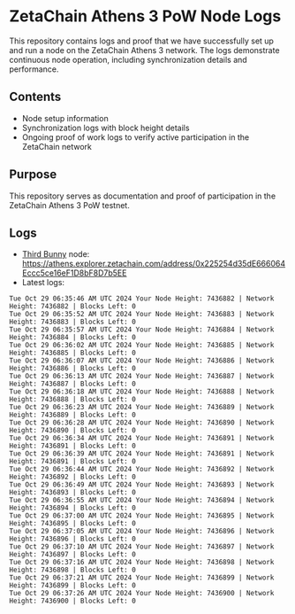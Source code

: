 # ZetaChain Athens 3 PoW Node Logs
This repository contains logs and proof that we have successfully set up and run a node on the ZetaChain Athens 3 network. The logs demonstrate continuous node operation, including synchronization details and performance.

## Contents
- Node setup information
- Synchronization logs with block height details
- Ongoing proof of work logs to verify active participation in the ZetaChain network

## Purpose
This repository serves as documentation and proof of participation in the ZetaChain Athens 3 PoW testnet.

## Logs

- [Third Bunny](https://thirdbunny.xyz/) node: https://athens.explorer.zetachain.com/address/0x225254d35dE666064Eccc5ce16eF1D8bF8D7b5EE
- Latest logs:
```
Tue Oct 29 06:35:46 AM UTC 2024 Your Node Height: 7436882 | Network Height: 7436882 | Blocks Left: 0
Tue Oct 29 06:35:52 AM UTC 2024 Your Node Height: 7436883 | Network Height: 7436883 | Blocks Left: 0
Tue Oct 29 06:35:57 AM UTC 2024 Your Node Height: 7436884 | Network Height: 7436884 | Blocks Left: 0
Tue Oct 29 06:36:02 AM UTC 2024 Your Node Height: 7436885 | Network Height: 7436885 | Blocks Left: 0
Tue Oct 29 06:36:07 AM UTC 2024 Your Node Height: 7436886 | Network Height: 7436886 | Blocks Left: 0
Tue Oct 29 06:36:13 AM UTC 2024 Your Node Height: 7436887 | Network Height: 7436887 | Blocks Left: 0
Tue Oct 29 06:36:18 AM UTC 2024 Your Node Height: 7436888 | Network Height: 7436888 | Blocks Left: 0
Tue Oct 29 06:36:23 AM UTC 2024 Your Node Height: 7436889 | Network Height: 7436889 | Blocks Left: 0
Tue Oct 29 06:36:28 AM UTC 2024 Your Node Height: 7436890 | Network Height: 7436890 | Blocks Left: 0
Tue Oct 29 06:36:34 AM UTC 2024 Your Node Height: 7436891 | Network Height: 7436891 | Blocks Left: 0
Tue Oct 29 06:36:39 AM UTC 2024 Your Node Height: 7436891 | Network Height: 7436891 | Blocks Left: 0
Tue Oct 29 06:36:44 AM UTC 2024 Your Node Height: 7436892 | Network Height: 7436892 | Blocks Left: 0
Tue Oct 29 06:36:49 AM UTC 2024 Your Node Height: 7436893 | Network Height: 7436893 | Blocks Left: 0
Tue Oct 29 06:36:55 AM UTC 2024 Your Node Height: 7436894 | Network Height: 7436894 | Blocks Left: 0
Tue Oct 29 06:37:00 AM UTC 2024 Your Node Height: 7436895 | Network Height: 7436895 | Blocks Left: 0
Tue Oct 29 06:37:05 AM UTC 2024 Your Node Height: 7436896 | Network Height: 7436896 | Blocks Left: 0
Tue Oct 29 06:37:10 AM UTC 2024 Your Node Height: 7436897 | Network Height: 7436897 | Blocks Left: 0
Tue Oct 29 06:37:16 AM UTC 2024 Your Node Height: 7436898 | Network Height: 7436898 | Blocks Left: 0
Tue Oct 29 06:37:21 AM UTC 2024 Your Node Height: 7436899 | Network Height: 7436899 | Blocks Left: 0
Tue Oct 29 06:37:26 AM UTC 2024 Your Node Height: 7436900 | Network Height: 7436900 | Blocks Left: 0
```
